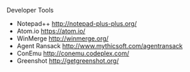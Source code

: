 Developer Tools
* Notepad++       http://notepad-plus-plus.org/
* Atom.io         https://atom.io/
* WinMerge        http://winmerge.org/
* Agent Ransack   http://www.mythicsoft.com/agentransack
* ConEmu          http://conemu.codeplex.com/
* Greenshot		http://getgreenshot.org/
